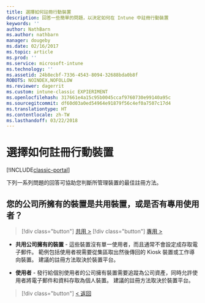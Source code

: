 ```yaml
---
title: 選擇如何註冊行動裝置
description: 回答一些簡單的問題，以決定如何在 Intune 中註冊行動裝置
keywords: ''
author: NathBarn
ms.author: nathbarn
manager: dougeby
ms.date: 02/16/2017
ms.topic: article
ms.prod: ''
ms.service: microsoft-intune
ms.technology: ''
ms.assetid: 24b8ecbf-7336-4543-8094-32688bda0b8f
ROBOTS: NOINDEX,NOFOLLOW
ms.reviewer: dagerrit
ms.custom: intune-classic EXPIERIMENT
ms.openlocfilehash: 317661e4a15c95b0045ccaf9760730e99140a95c
ms.sourcegitcommit: df60d03a0ed54964e91879f56c4ef0a7507c17d4
ms.translationtype: HT
ms.contentlocale: zh-TW
ms.lasthandoff: 03/22/2018
---
```

# <a name="choose-how-to-enroll-mobile-devices"></a>選擇如何註冊行動裝置

[!INCLUDE[classic-portal](../includes/classic-portal.md)]

下列一系列問題的回答可協助您判斷所管理裝置的最佳註冊方法。

## <a name="are-your-company-owned-devices-shared-or-do-they-have-dedicated-users"></a>**您的公司所擁有的裝置是共用裝置，或是否有專用使用者？**

> [!div class="button"]
[共用 >](choose-how-to-enroll-devices4.md)
> [!div class="button"]
[專用 >](choose-how-to-enroll-devices6.md)

- **共用公司擁有的裝置** - 這些裝置沒有單一使用者，而且通常不會設定成存取電子郵件。 範例包括使用者視需要從集區取出然後傳回的 Kiosk 裝置或工作導向裝置。 建議的註冊方法取決於裝置平台。

- **使用者** - 發行給個別使用者的公司擁有裝置需要追蹤為公司資產，同時允許使用者將電子郵件和資料存取為個人裝置。 建議的註冊方法取決於裝置平台。

> [!div class="button"]
[< 返回](choose-how-to-enroll-devices1.md)
